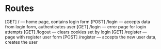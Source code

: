 # Routes

[GET] / — home page, contains login form
[POST] /login — accepts data from login form, authenticates user
[GET] /login — error page for login attempts
[GET] /logout — clears cookies set by login
[GET] /register — page with register user form
[POST] /register — accepts the new user data, creates the user
